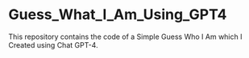 # Guess_What_I_Am_Using_GPT4
This repository contains the code of a Simple Guess Who I Am which I Created using Chat GPT-4.
